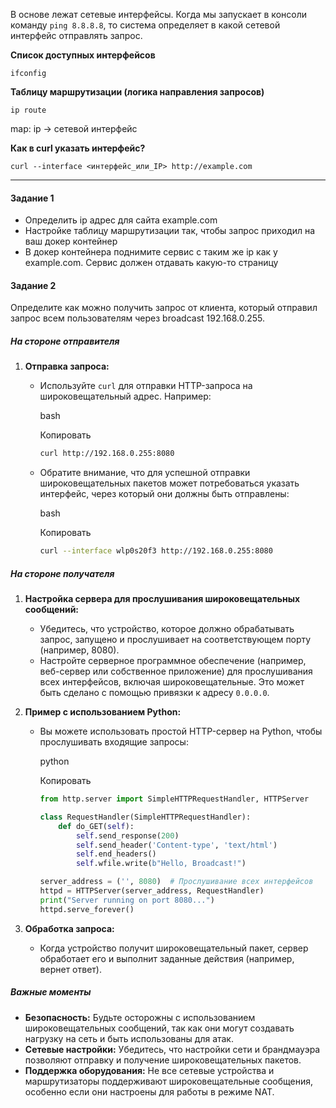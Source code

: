 В основе лежат сетевые интерфейсы. Когда мы запускает в консоли команду `ping 8.8.8.8`, то система определяет в какой сетевой интерфейс отправлять запрос.

**Список доступных интерфейсов**
```
ifconfig
```

**Таблицу маршрутизации (логика направления запросов)** 
```
ip route
```
map: ip -> сетевой интерфейс

**Как в curl указать интерфейс?**
```
curl --interface <интерфейс_или_IP> http://example.com
```



--- 
#### Задание 1
- Определить ip адрес для сайта example.com
- Настройке таблицу маршрутизации так, чтобы запрос приходил на ваш докер контейнер
- В докер контейнера поднимите сервис с таким же ip как у example.com. Сервис должен отдавать какую-то страницу
#### Задание 2
Определите как можно получить запрос от клиента, который отправил запрос всем пользователям через broadcast 192.168.0.255.
##### На стороне отправителя

1. **Отправка запроса:**
    - Используйте `curl` для отправки HTTP-запроса на широковещательный адрес. Например:
        
        bash
        
        Копировать
        
        ```bash
        curl http://192.168.0.255:8080
        ```
        
    - Обратите внимание, что для успешной отправки широковещательных пакетов может потребоваться указать интерфейс, через который они должны быть отправлены:
        
        bash
        
        Копировать
        
        ```bash
        curl --interface wlp0s20f3 http://192.168.0.255:8080
        ```
        

##### На стороне получателя

1. **Настройка сервера для прослушивания широковещательных сообщений:**
    
    - Убедитесь, что устройство, которое должно обрабатывать запрос, запущено и прослушивает на соответствующем порту (например, 8080).
    - Настройте серверное программное обеспечение (например, веб-сервер или собственное приложение) для прослушивания всех интерфейсов, включая широковещательные. Это может быть сделано с помощью привязки к адресу `0.0.0.0`.
2. **Пример с использованием Python:**
    
    - Вы можете использовать простой HTTP-сервер на Python, чтобы прослушивать входящие запросы:
        
        python
        
        Копировать
        
        ```python
        from http.server import SimpleHTTPRequestHandler, HTTPServer
        
        class RequestHandler(SimpleHTTPRequestHandler):
            def do_GET(self):
                self.send_response(200)
                self.send_header('Content-type', 'text/html')
                self.end_headers()
                self.wfile.write(b"Hello, Broadcast!")
        
        server_address = ('', 8080)  # Прослушивание всех интерфейсов
        httpd = HTTPServer(server_address, RequestHandler)
        print("Server running on port 8080...")
        httpd.serve_forever()
        ```
        
3. **Обработка запроса:**
    
    - Когда устройство получит широковещательный пакет, сервер обработает его и выполнит заданные действия (например, вернет ответ).

##### Важные моменты

- **Безопасность:** Будьте осторожны с использованием широковещательных сообщений, так как они могут создавать нагрузку на сеть и быть использованы для атак.
- **Сетевые настройки:** Убедитесь, что настройки сети и брандмауэра позволяют отправку и получение широковещательных пакетов.
- **Поддержка оборудования:** Не все сетевые устройства и маршрутизаторы поддерживают широковещательные сообщения, особенно если они настроены для работы в режиме NAT.